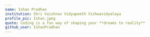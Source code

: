 ```yaml
---
name: Ishan Pradhan
institution: Shri Vaishnav Vidyapeeth Vishwavidyalaya
profile_pic: Ishan.jpeg 
quote: Coding is a fun way of shaping your **dreams to reality** 
github_user: IshanPradhan
---
```

